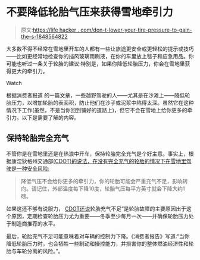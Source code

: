 # 不要降低轮胎气压来获得雪地牵引力

> 原文:[https://life hacker . com/don-t-lower-your-tire-pressure-to-gain-the-s-1848564822](https://lifehacker.com/dont-lower-your-tire-pressure-to-gain-traction-in-the-s-1848564822)

大多数不得不经常在雪地里开车的人都有一些让旅途更安全或更轻松的提示或技巧——比如更经常地检查你的挡风玻璃雨刷液，在你的车里放上毯子和应急用品。你可能也听过一条关于轮胎的建议:特别是，如果你降低轮胎压力，你会在雪地里获得更大的牵引力。

Watch

根据消费者报道 的一篇文章，一些越野驾驶的人——尤其是在沙滩上——降低轮胎压力，以增加轮胎的表面积，防止他们在沙子或泥浆中陷得太深。虽然它在这种情况下工作(虽然，不是当你回到铺好的道路上)，但它不会在雪地上给你更多的牵引力。以下是需要了解的内容。

## 保持轮胎完全充气

不管你是在雪地里还是在热浪中开车，保持轮胎完全充气是个好主意。事实上，根据康涅狄格州交通部[(CDOT)的说法，在没有完全充气的轮胎的情况下在雪地里驾驶是一种安全风险:](https://portal.ct.gov/DOT/Safety/Winter-Driving/How-to-deal-with-ice-and-snow)

> 降低气压不会给你更多的牵引力，你的轮胎可能会严重充气不足，影响转向。请记住，外部温度每下降10度，轮胎气压每平方英寸就会下降大约1磅。

如果这还不够有说服力， [CDOT还说](https://portal.ct.gov/DOT/Safety/Winter-Driving/How-to-deal-with-ice-and-snow)轮胎充气不足”是轮胎故障的主要原因出于这个原因，定期检查轮胎压力尤为重要——冬季至少每月一次——并确保轮胎压力处于制造商推荐的水平。

最后，轮胎充气不足可能意味着对车辆的控制力下降。《消费者报告》写道:“当你降低轮胎压力时，也会牺牲一些制动和操控能力，并损害你的整体燃油经济性和轮胎与车轮分离的风险。”。